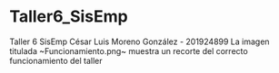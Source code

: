 # Taller6_SisEmp
Taller 6 SisEmp
César Luis Moreno González - 201924899
La imagen titulada ~Funcionamiento.png~ muestra un recorte del correcto funcionamiento del taller
